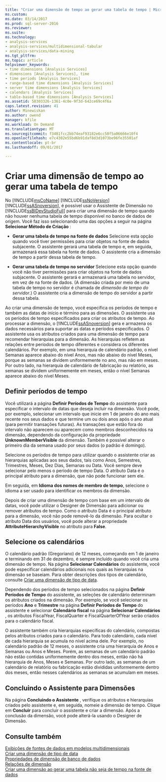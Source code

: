```yaml
---
title: "Criar uma dimensão de tempo ao gerar uma tabela de tempo | Microsoft Docs"
ms.custom: 
ms.date: 03/14/2017
ms.prod: sql-server-2016
ms.reviewer: 
ms.suite: 
ms.technology:
- analysis-services
- analysis-services/multidimensional-tabular
- analysis-services/data-mining
ms.tgt_pltfrm: 
ms.topic: article
helpviewer_keywords:
- time dimensions [Analysis Services]
- dimensions [Analysis Services], time
- time periods [Analysis Services]
- range-based time dimensions [Analysis Services]
- server time dimensions [Analysis Services]
- calendars [Analysis Services]
- table-based time dimensions [Analysis Services]
ms.assetid: 58303326-1361-4c0e-9f3d-642ce69c4f6a
caps.latest.revision: 41
author: Minewiskan
ms.author: owend
manager: kfile
ms.workload: On Demand
ms.translationtype: MT
ms.sourcegitcommit: f3481fcc2bb74eaf93182e6cc58f5a06666e10f4
ms.openlocfilehash: e7c4302e55bd6b91daf8d3d1073be96fe35501af
ms.contentlocale: pt-br
ms.lasthandoff: 09/01/2017

---
```

# <a name="create-a-time-dimension-by-generating-a-time-table"></a>Criar uma dimensão de tempo ao gerar uma tabela de tempo
  No [!INCLUDE[msCoName](../../includes/msconame-md.md)] [!INCLUDE[ssNoVersion](../../includes/ssnoversion-md.md)] [!INCLUDE[ssASnoversion](../../includes/ssasnoversion-md.md)], é possível usar o Assistente de Dimensão no [!INCLUDE[ssBIDevStudioFull](../../includes/ssbidevstudiofull-md.md)] para criar uma dimensão de tempo quando não houver nenhuma tabela de tempo disponível no banco de dados de origem. Você faz isso selecionando uma das opções a seguir na página **Selecionar Método de Criação** :  
  
-   **Gerar uma tabela de tempo na fonte de dados** Selecione esta opção quando você tiver permissões para criar objetos na fonte de dados subjacente. O assistente gerará uma tabela de tempo e, em seguida, armazenará essa tabela na fonte de dados. O assistente cria a dimensão de tempo a partir dessa tabela de tempo.  
  
-   **Gerar uma tabela de tempo no servidor** Selecione esta opção quando você não tiver permissões para criar objetos na fonte de dados subjacente. O assistente gerará e armazenará uma tabela no servidor, em vez de na fonte de dados. (A dimensão criada por meio de uma tabela de tempo no servidor é chamada de *dimensão de tempo do servidor*.) O assistente cria a dimensão de tempo do servidor a partir dessa tabela.  
  
 Ao criar uma dimensão de tempo, você especifica os períodos de tempo e também as datas de início e término para as dimensões. O assistente usa os períodos de tempo especificados para criar os atributos de tempo. Ao processar a dimensão, o [!INCLUDE[ssASnoversion](../../includes/ssasnoversion-md.md)] gera e armazena os dados necessários para suportar as datas e períodos especificados. O assistente usa os atributos criados para uma dimensão de tempo para recomendar hierarquias para a dimensão. As hierarquias refletem as relações entre períodos de tempo diferentes e considera os diferentes calendários. Por exemplo, em uma hierarquia de calendário padrão, o nível Semanas aparece abaixo do nível Anos, mas não abaixo do nível Meses, porque as semanas se dividem uniformemente no ano, mas não em meses. Por outro lado, na hierarquia de calendário de fabricação ou relatório, as semanas se dividem uniformemente em meses, então o nível Semanas aparece abaixo do nível Meses.  
  
## <a name="define-time-periods"></a>Definir períodos de tempo  
 Você utilizará a página **Definir Períodos de Tempo** do assistente para especificar o intervalo de datas que deseja incluir na dimensão. Você pode, por exemplo, selecionar um intervalo que inicie em 1 de janeiro do ano mais recente nos seus dados e que termine um ou dois anos após o ano atual (para permitir transações futuras). As transações que estão fora do intervalo não aparecem ou aparecem como membros desconhecidos na dimensão, dependendo da configuração da propriedade **UnknownMemberVisible** da dimensão. Também é possível alterar o primeiro dia da semana usado por seus dados (o padrão é domingo).  
  
 Selecione os períodos de tempo para utilizar quando o assistente criar as hierarquias aplicadas aos seus dados, tais como Anos, Semestres, Trimestres, Meses, Dez Dias, Semanas ou Data. Você sempre deve selecionar pelo menos o período de tempo Data. O atributo Data é o principal atributo para a dimensão, que não pode funcionar sem ele.  
  
 Em seguida, em **Idioma dos nomes de membro de tempo**, selecione o idioma a ser usado para identificar os membros da dimensão.  
  
 Depois de criar uma dimensão de tempo com base em um intervalo de datas, você pode utilizar o Designer de Dimensão para adicionar ou remover atributos de tempo. Como o atributo Data é o principal atributo para a dimensão, você não pode removê-lo da dimensão. Para ocultar o atributo Data dos usuários, você pode alterar a propriedade **AttributeHierarchyVisible** no atributo para **False**.  
  
## <a name="select-calendars"></a>Selecione os calendários  
 O calendário padrão (Gregoriano) de 12 meses, começando em 1 de janeiro e terminando em 31 de dezembro, é sempre incluído quando você cria uma dimensão de tempo. Na página **Selecionar Calendários** do assistente, você pode especificar calendários adicionais nos quais as hierarquias na dimensão se baseiam. Para obter descrições dos tipos de calendário, consulte [Criar uma dimensão de tipo de data](../../analysis-services/multidimensional-models/database-dimensions-create-a-date-type-dimension.md).  
  
 Dependendo dos períodos de tempo selecionados na página **Definir Períodos de Tempo** do assistente, as seleções de calendário determinam os atributos criados na dimensão. Por exemplo, se você selecionar os períodos **Ano** e **Trimestre** na página **Definir Períodos de Tempo** do assistente e selecionar **Calendário fiscal** na página **Selecionar Calendários** , os atributos FiscalYear, FiscalQuarter e FiscalQuarterOfYear serão criados para o calendário fiscal.  
  
 O assistente também cria hierarquias específicas do calendário, compostas pelos atributos criados para o calendário. Para todo calendário, cada nível de cada hierarquia se acumula no nível acima dele. Por exemplo, no calendário padrão de 12 meses, o assistente cria uma hierarquia de Anos e Semanas ou Anos e Meses. Porém, as semanas de um calendário padrão não estão contidas uniformemente dentro dos meses, então não há hierarquia de Anos, Meses e Semanas. Por outro lado, as semanas de um calendário de relatório ou fabricação estão divididas uniformemente dentro dos meses, então nesses calendários as semanas se acumulam em meses.  
  
## <a name="completing-the-dimension-wizard"></a>Concluindo o Assistente para Dimensões  
 Na página **Concluindo o Assistente** , verifique os atributos e hierarquias criados pelo assistente e, em seguida, nomeie a dimensão de tempo. Clique em **Concluir** para concluir o assistente e criar a dimensão. Após a conclusão da dimensão, você pode alterá-la usando o Designer de Dimensão.  
  
## <a name="see-also"></a>Consulte também  
 [Exibições de fontes de dados em modelos multidimensionais](../../analysis-services/multidimensional-models/data-source-views-in-multidimensional-models.md)   
 [Criar uma dimensão de tipo de data](../../analysis-services/multidimensional-models/database-dimensions-create-a-date-type-dimension.md)   
 [Propriedades de dimensão de banco de dados](../../analysis-services/multidimensional-models-olap-logical-dimension-objects/database-dimension-properties.md)   
 [Relações de dimensão](../../analysis-services/multidimensional-models-olap-logical-cube-objects/dimension-relationships.md)   
 [Criar uma dimensão ao gerar uma tabela não seja de tempo na fonte de dados](../../analysis-services/multidimensional-models/create-a-dimension-by-generating-a-non-time-table-in-the-data-source.md)  
  
  

